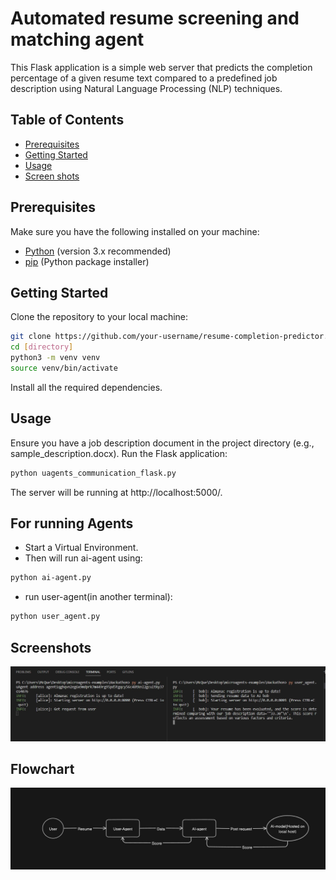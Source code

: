 # Automated resume screening and matching agent

This Flask application is a simple web server that predicts the completion percentage of a given resume text compared to a predefined job description using Natural Language Processing (NLP) techniques.

## Table of Contents

- [Prerequisites](#prerequisites)
- [Getting Started](#getting-started)
- [Usage](#usage)
- [Screen shots](#Screenshots)

## Prerequisites

Make sure you have the following installed on your machine:

- [Python](https://www.python.org/) (version 3.x recommended)
- [pip](https://pip.pypa.io/en/stable/installation/) (Python package installer)

## Getting Started
Clone the repository to your local machine:

   ```bash
   git clone https://github.com/your-username/resume-completion-predictor.git
   cd [directory]
   python3 -m venv venv
   source venv/bin/activate
   ```
   Install all the required dependencies.
## Usage
Ensure you have a job description document in the project directory (e.g., sample_description.docx).
Run the Flask application:
```bash
python uagents_communication_flask.py
```
The server will be running at http://localhost:5000/.
## For running Agents
- Start a Virtual Environment.
- Then will run ai-agent using:
```bash
python ai-agent.py
```
- run user-agent(in another terminal):
```bash
python user_agent.py
```
## Screenshots
![ss](img1.jpeg)

## Flowchart
![flowchart](flowchart.jpeg)


